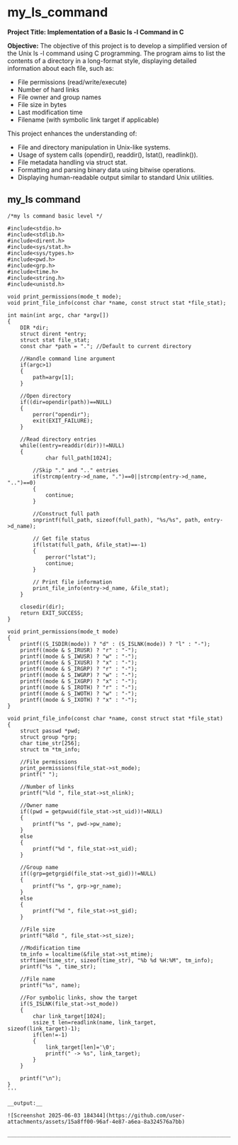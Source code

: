 # my_ls_command

__Project Title: Implementation of a Basic ls -l Command in C__

__Objective:__  The objective of this project is to develop a simplified version of the Unix ls -l command using C programming. The program aims to list the contents of a directory in a long-format style, displaying detailed information about each file, such as:
 - File permissions (read/write/execute)
 - Number of hard links
 - File owner and group names
 - File size in bytes
 - Last modification time
 - Filename (with symbolic link target if applicable)

This project enhances the understanding of:
 - File and directory manipulation in Unix-like systems.
 - Usage of system calls (opendir(), readdir(), lstat(), readlink()).
 - File metadata handling via struct stat.
 - Formatting and parsing binary data using bitwise operations.
 - Displaying human-readable output similar to standard Unix utilities.

## my_ls command 

```
/*my ls command basic level */

#include<stdio.h>
#include<stdlib.h>
#include<dirent.h>
#include<sys/stat.h>
#include<sys/types.h>
#include<pwd.h>
#include<grp.h>
#include<time.h>
#include<string.h>
#include<unistd.h>

void print_permissions(mode_t mode);
void print_file_info(const char *name, const struct stat *file_stat);

int main(int argc, char *argv[])
{
    DIR *dir;
    struct dirent *entry;
    struct stat file_stat;
    const char *path = "."; //Default to current directory

    //Handle command line argument
    if(argc>1)
    {
        path=argv[1];
    }

    //Open directory
    if((dir=opendir(path))==NULL)
    {
        perror("opendir");
        exit(EXIT_FAILURE);
    }

    //Read directory entries
    while((entry=readdir(dir))!=NULL)
    {
            char full_path[1024];

        //Skip "." and ".." entries
        if(strcmp(entry->d_name, ".")==0||strcmp(entry->d_name, "..")==0)
        {
            continue;
        }

        //Construct full path
        snprintf(full_path, sizeof(full_path), "%s/%s", path, entry->d_name);

        // Get file status
        if(lstat(full_path, &file_stat)==-1)
        {
            perror("lstat");
            continue;
        }

        // Print file information
        print_file_info(entry->d_name, &file_stat);
    }

    closedir(dir);
    return EXIT_SUCCESS;
}

void print_permissions(mode_t mode)
{
    printf((S_ISDIR(mode)) ? "d" : (S_ISLNK(mode)) ? "l" : "-");
    printf((mode & S_IRUSR) ? "r" : "-");
    printf((mode & S_IWUSR) ? "w" : "-");
    printf((mode & S_IXUSR) ? "x" : "-");
    printf((mode & S_IRGRP) ? "r" : "-");
    printf((mode & S_IWGRP) ? "w" : "-");
    printf((mode & S_IXGRP) ? "x" : "-");
    printf((mode & S_IROTH) ? "r" : "-");
    printf((mode & S_IWOTH) ? "w" : "-");
    printf((mode & S_IXOTH) ? "x" : "-");
}

void print_file_info(const char *name, const struct stat *file_stat)
{
    struct passwd *pwd;
    struct group *grp;
    char time_str[256];
    struct tm *tm_info;

    //File permissions
    print_permissions(file_stat->st_mode);
    printf(" ");

    //Number of links
    printf("%ld ", file_stat->st_nlink);

    //Owner name
    if((pwd = getpwuid(file_stat->st_uid))!=NULL)
    {
        printf("%s ", pwd->pw_name);
    }
    else
    {
        printf("%d ", file_stat->st_uid);
    }

    //Group name
    if((grp=getgrgid(file_stat->st_gid))!=NULL)
    {
        printf("%s ", grp->gr_name);
    }
    else
    {
        printf("%d ", file_stat->st_gid);
    }

    //File size
    printf("%8ld ", file_stat->st_size);

    //Modification time
    tm_info = localtime(&file_stat->st_mtime);
    strftime(time_str, sizeof(time_str), "%b %d %H:%M", tm_info);
    printf("%s ", time_str);

    //File name
    printf("%s", name);

    //For symbolic links, show the target
    if(S_ISLNK(file_stat->st_mode))
    {
        char link_target[1024];
        ssize_t len=readlink(name, link_target, sizeof(link_target)-1);
        if(len!=-1)
        {
            link_target[len]='\0';
            printf(" -> %s", link_target);
        }
    }

    printf("\n");
}
'''

__output:__

![Screenshot 2025-06-03 184344](https://github.com/user-attachments/assets/15a8ff00-96af-4e87-a6ea-8a324576a7bb)

_______________________________________________________________________________________________________________________________________________________________________________________________________________________________________________



